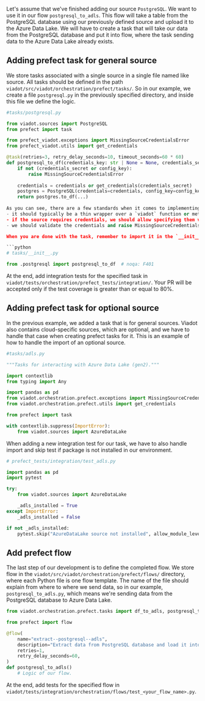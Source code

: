 
Let's assume that we've finished adding our source `PostgreSQL`. We want to use it in our flow `postgresql_to_adls`. This flow will take a table from the PostgreSQL database using our previously defined source and upload it to the Azure Data Lake.
We will have to create a task that will take our data from the PostgreSQL database and put it into flow, where the task sending data to the Azure Data Lake already exists.


## Adding prefect task for general source

We store tasks associated with a single source in a single file named like source. All tasks should be defined in the path `viadot/src/viadot/orchestration/prefect/tasks/`.
So in our example, we create a file `postgresql.py` in the previously specified directory, and inside this file we define the logic.

```python
#tasks/postgresql.py

from viadot.sources import PostgreSQL
from prefect import task

from prefect_viadot.exceptions import MissingSourceCredentialsError
from prefect_viadot.utils import get_credentials

@task(retries=3, retry_delay_seconds=10, timeout_seconds=60 * 60)
def postgresql_to_df(credentials_key: str | None = None, credentials_secret: str | None = None, ...):
    if not (credentials_secret or config_key):
        raise MissingSourceCredentialsError
        
    credentials = credentials or get_credentials(credentials_secret)
    postgres = PostgreSQL(credentials=credentials, config_key=config_key)
    return postgres.to_df(...)
    
As you can see, there are a few standards when it comes to implementing a task:
- it should typically be a thin wrapper over a `viadot` function or method (ie. it doesn't contain any logic, only calls the `viadot` funcion)
- if the source requires credentials, we should allow specifying them via a config key or a secret store (`config_key` and `credentials_secret` params)
- we should validate the credentials and raise MissingSourceCredentialsError if they're not specified

When you are done with the task, remember to import it in the `__init__.py` file.

```python
# tasks/__init__.py

from .postgresql import postgresql_to_df  # noqa: F401
```

At the end, add integration tests for the specified task in `viadot/tests/orchestration/prefect_tests/integration/`. Your PR will be accepted only if the test coverage is greater than or equal to 80%.


## Adding prefect task for optional source

In the previous example, we added a task that is for general sources. Viadot also contains cloud-specific sources, which are optional, and we have to handle that case when creating prefect tasks for it. This is an example of how to handle the import of an optional source.

```python
#tasks/adls.py

"""Tasks for interacting with Azure Data Lake (gen2)."""

import contextlib
from typing import Any

import pandas as pd
from viadot.orchestration.prefect.exceptions import MissingSourceCredentialsError
from viadot.orchestration.prefect.utils import get_credentials

from prefect import task

with contextlib.suppress(ImportError):
    from viadot.sources import AzureDataLake

```

When adding a new integration test for our task, we have to also handle import and skip test if package is not installed in our environment.

```python
# prefect_tests/integration/test_adls.py

import pandas as pd
import pytest

try:
    from viadot.sources import AzureDataLake

    _adls_installed = True
except ImportError:
    _adls_installed = False

if not _adls_installed:
    pytest.skip("AzureDataLake source not installed", allow_module_level=True)

```

## Add prefect flow

The last step of our development is to define the completed flow. We store flow in the `viadot/src/viadot/orchestration/prefect/flows/` directory, where each Python file is one flow template.
The name of the file should explain from where to where we send data, so in our example, `postgresql_to_adls.py`, which means we're sending data from the PostgreSQL database to Azure Data Lake.

```python
from viadot.orchestration.prefect.tasks import df_to_adls, postgresql_to_df

from prefect import flow

@flow(
    name="extract--postgresql--adls",
    description="Extract data from PostgreSQL database and load it into Azure Data Lake.",
    retries=1,
    retry_delay_seconds=60,
)
def postgresql_to_adls()
    # Logic of our flow.
```

At the end, add tests for the specified flow in `viadot/tests/integration/orchestration/flows/test_<your_flow_name>.py`.